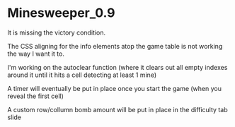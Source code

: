 # Minesweeper_0.9

It is missing the victory condition.

The CSS aligning for the info elements atop the game table is not working the way I want it to.

I'm working on the autoclear function (where it clears out all empty indexes around it until it hits a cell detecting at least 1 mine)

A timer will eventually be put in place once you start the game (when you reveal the first cell)

A custom row/collumn bomb amount will be put in place in the difficulty tab slide

